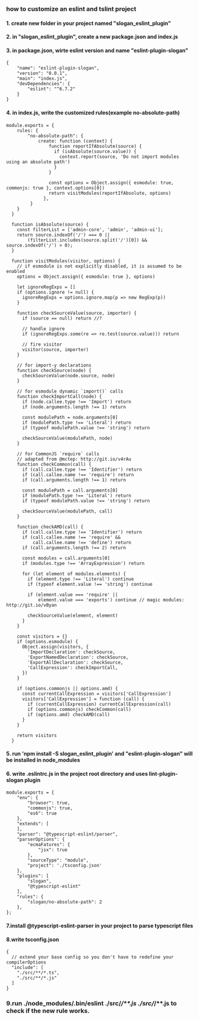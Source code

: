 ### how to customize an eslint and tslint project
#### 1. create new folder in your project named "slogan_eslint_plugin"
#### 2. in "slogan_eslint_plugin", create a new package.json and index.js
#### 3. in package.json, wirte eslint version and name "eslint-plugin-slogan"
~~~
{
	"name": "eslint-plugin-slogan",
    "version": "0.0.1",
	"main": "index.js",
	"devDependencies": {
        "eslint": "^6.7.2"
	}
}
~~~
#### 4. in index.js, write the customized rules(example no-absolute-path)
~~~
module.exports = {
    rules: {
        "no-absolute-path": {
            create: function (context) {
                function reportIfAbsolute(source) {
                  if (isAbsolute(source.value)) {
                    context.report(source, 'Do not import modules using an absolute path')
                  }
                }
            
                const options = Object.assign({ esmodule: true, commonjs: true }, context.options[0])
                return visitModules(reportIfAbsolute, options)
              },
         }  
    }
  }

  function isAbsolute(source) {
    const filterList = ['admin-core', 'admin', 'admin-ui'];
    return source.indexOf('/') === 0 ||
        (filterList.includes(source.split('/')[0]) && source.indexOf('/') > 0);
  }

  function visitModules(visitor, options) {
    // if esmodule is not explicitly disabled, it is assumed to be enabled
    options = Object.assign({ esmodule: true }, options)
  
    let ignoreRegExps = []
    if (options.ignore != null) {
      ignoreRegExps = options.ignore.map(p => new RegExp(p))
    }
  
    function checkSourceValue(source, importer) {
      if (source == null) return //?
  
      // handle ignore
      if (ignoreRegExps.some(re => re.test(source.value))) return
  
      // fire visitor
      visitor(source, importer)
    }
  
    // for import-y declarations
    function checkSource(node) {
      checkSourceValue(node.source, node)
    }
  
    // for esmodule dynamic `import()` calls
    function checkImportCall(node) {
      if (node.callee.type !== 'Import') return
      if (node.arguments.length !== 1) return
  
      const modulePath = node.arguments[0]
      if (modulePath.type !== 'Literal') return
      if (typeof modulePath.value !== 'string') return
  
      checkSourceValue(modulePath, node)
    }
  
    // for CommonJS `require` calls
    // adapted from @mctep: http://git.io/v4rAu
    function checkCommon(call) {
      if (call.callee.type !== 'Identifier') return
      if (call.callee.name !== 'require') return
      if (call.arguments.length !== 1) return
  
      const modulePath = call.arguments[0]
      if (modulePath.type !== 'Literal') return
      if (typeof modulePath.value !== 'string') return
  
      checkSourceValue(modulePath, call)
    }
  
    function checkAMD(call) {
      if (call.callee.type !== 'Identifier') return
      if (call.callee.name !== 'require' &&
          call.callee.name !== 'define') return
      if (call.arguments.length !== 2) return
  
      const modules = call.arguments[0]
      if (modules.type !== 'ArrayExpression') return
  
      for (let element of modules.elements) {
        if (element.type !== 'Literal') continue
        if (typeof element.value !== 'string') continue
  
        if (element.value === 'require' ||
            element.value === 'exports') continue // magic modules: http://git.io/vByan
  
        checkSourceValue(element, element)
      }
    }
  
    const visitors = {}
    if (options.esmodule) {
      Object.assign(visitors, {
        'ImportDeclaration': checkSource,
        'ExportNamedDeclaration': checkSource,
        'ExportAllDeclaration': checkSource,
        'CallExpression': checkImportCall,
      })
    }
  
    if (options.commonjs || options.amd) {
      const currentCallExpression = visitors['CallExpression']
      visitors['CallExpression'] = function (call) {
        if (currentCallExpression) currentCallExpression(call)
        if (options.commonjs) checkCommon(call)
        if (options.amd) checkAMD(call)
      }
    }
  
    return visitors
  }
~~~

#### 5. run 'npm install -S slogan_eslint_plugin' and "eslint-plugin-slogan" will be installed in node_modules

#### 6. write .eslintrc.js in the project root directory and uses lint-plugin-slogan plugin
~~~
module.exports = {
    "env": {
        "browser": true,
        "commonjs": true,
        "es6": true
    },
    "extends": [
    ],
    "parser": "@typescript-eslint/parser",
    "parserOptions": {
        "ecmaFatures": {
            "jsx": true
        },
        "sourceType": "module",
        "project": './tsconfig.json'
    },
    "plugins": [
        "slogan",
        "@typescript-eslint"
    ],
    "rules": {
        "slogan/no-absolute-path": 2
    },
};
~~~
#### 7.install @typescript-eslint-parser in your project to parse typescript files
#### 8.write tsconfig.json
~~~
{
  // extend your base config so you don't have to redefine your compilerOptions
  "include": [
    "./src/**/*.ts",
    "./src/**/*.js"
  ]
}
~~~
### 9.run ./node_modules/.bin/eslint ./src/*/**.js ./src/*/**.js to check if the new rule works.

